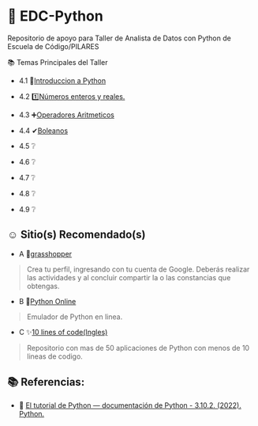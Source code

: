 # 🐍 EDC-Python
Repositorio de apoyo para Taller de Analista de Datos con Python de Escuela de Código/PILARES

📚 Temas Principales del Taller

 + 4.1 📝[Introduccion a Python](https://github.com/IzzyGrant/EDC-Python/blob/main/1.%20Introducci%C3%B3n%20al%20lenguaje%20de%20programaci%C3%B3n%20Python.md)
 
 + 4.2 1️⃣[Números enteros y reales.](https://github.com/IzzyGrant/EDC-Python/blob/main/2.%20N%C3%BAmeros%20enteros%20y%20reales.md)
 
 + 4.3 ➕[Operadores Aritmeticos](https://github.com/IzzyGrant/EDC-Python/blob/main/3.%20Operadores%20aritm%C3%A9ticos.md)
 
 + 4.4 ✔[Boleanos](https://github.com/IzzyGrant/EDC-Python/blob/main/4.%20Boleanos.md)
 
 + 4.5 ❔[]()
 
 + 4.6 ❔[]()
 
 + 4.7 ❔[]()
 
 + 4.8 ❔[]()
 
 + 4.9 ❔[]()
 
 ## ☺ Sitio(s) Recomendado(s)
 
  + A 🦗[grasshopper](https://learn.grasshopper.app/)
>Crea tu perfil, ingresando con tu cuenta de Google.
>Deberás realizar las actividades y al concluir compartir la o las constancias que obtengas.

+ B 🐍[Python Online](https://www.online-python.com/)
>Emulador de Python en linea.

+ C ✨[10 lines of code(Ingles)](https://github.com/qxresearch/qxresearch-event-1)
 > Repositorio con mas de 50 aplicaciones de Python con menos de 10 lineas de codigo.
 
 ## 📚 Referencias:
 
 + 📕 [El tutorial de Python — documentación de Python - 3.10.2. (2022). Python.](https://docs.python.org/es/3/tutorial/index.html)
